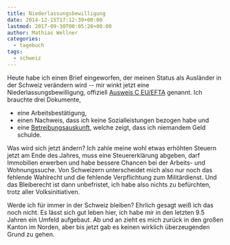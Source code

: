 ```yaml
---
title: Niederlassungsbewilligung
date: 2014-12-15T17:12:39+00:00
lastmod: 2017-09-30T00:05:28+00:00
author: Mathias Wellner
categories:
  - tagebuch
tags:
  - schweiz
---
```

Heute habe ich einen Brief eingeworfen, der meinen Status als Ausländer in der Schweiz verändern wird -- mir winkt jetzt eine Niederlassungsbewilligung, offiziell <a href="https://www.bfm.admin.ch/content/bfm/de/home/themen/aufenthalt/eu_efta/ausweis_c_eu_efta.html" title="Ausweis C EU/EFTA" target="_blank">Ausweis C EU/EFTA</a> genannt. Ich brauchte drei Dokumente, 

  * eine Arbeitsbestätigung,
  * einen Nachweis, dass ich keine Sozialleistungen bezogen habe und
  * eine <a href="https://www.stadt-zuerich.ch/portal/de/index/politik_u_recht/stadtammann-_undbetreibungsaemter/betreibungsamt/betreibungsauskunft.html" title="Betreibungsauszug in der Stadt Zürich" target="_blank">Betreibungsauskunft</a>, welche zeigt, dass ich niemandem Geld schulde.

Was wird sich jetzt ändern? Ich zahle meine wohl etwas erhöhten Steuern jetzt am Ende des Jahres, muss eine Steuererklärung abgeben, darf Immobilien erwerben und habe bessere Chancen bei der Arbeits- und Wohnungssuche. Von Schweizern unterscheidet mich also nur noch das fehlende Wahlrecht und die fehlende Verpflichtung zum Militärdienst. Und das Bleiberecht ist dann unbefristet, ich habe also nichts zu befürchten, trotz aller Volksinitiativen. 

Werde ich für immer in der Schweiz bleiben? Ehrlich gesagt weiß ich das noch nicht. Es lässt sich gut leben hier, ich habe mir in den letzten 9.5 Jahren ein Umfeld aufgebaut. Ab und an zieht es mich zurück in den großen Kanton im Norden, aber bis jetzt gab es keinen wirklich überzeugenden Grund zu gehen.